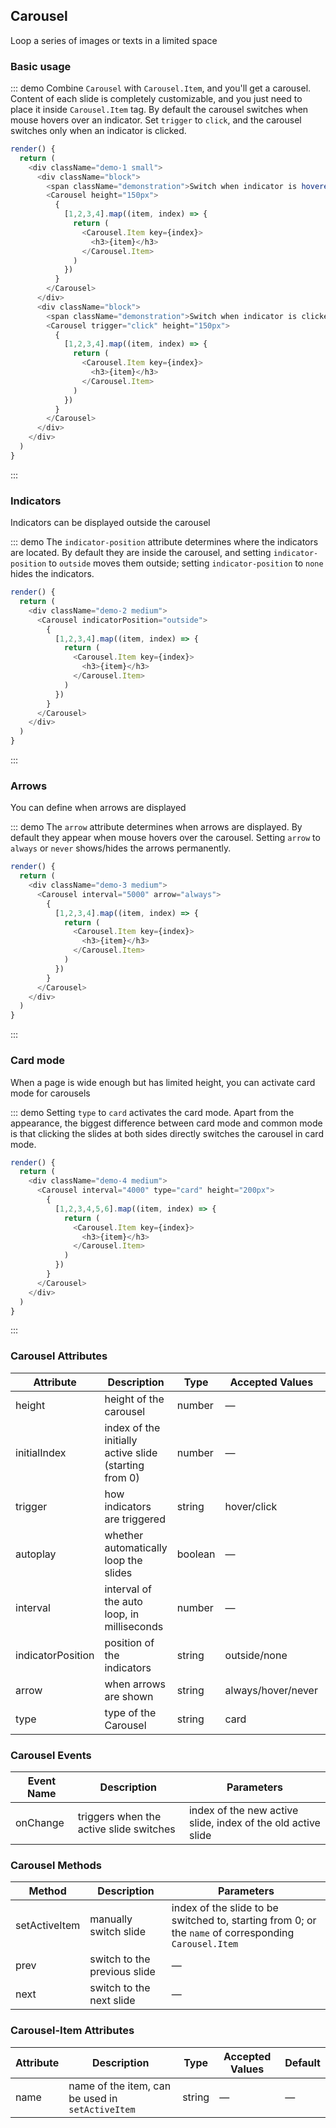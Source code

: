 ## Carousel

Loop a series of images or texts in a limited space

### Basic usage

::: demo Combine `Carousel` with `Carousel.Item`, and you'll get a carousel. Content of each slide is completely customizable, and you just need to place it inside  `Carousel.Item` tag. By default the carousel switches when mouse hovers over an indicator. Set `trigger` to `click`, and the carousel switches only when an indicator is clicked.
```js
render() {
  return (
    <div className="demo-1 small">
      <div className="block">
        <span className="demonstration">Switch when indicator is hovered (default)</span>
        <Carousel height="150px">
          {
            [1,2,3,4].map((item, index) => {
              return (
                <Carousel.Item key={index}>
                  <h3>{item}</h3>
                </Carousel.Item>
              )
            })
          }
        </Carousel>
      </div>
      <div className="block">
        <span className="demonstration">Switch when indicator is clicked</span>
        <Carousel trigger="click" height="150px">
          {
            [1,2,3,4].map((item, index) => {
              return (
                <Carousel.Item key={index}>
                  <h3>{item}</h3>
                </Carousel.Item>
              )
            })
          }
        </Carousel>
      </div>
    </div>
  )
}
```
:::

### Indicators

Indicators can be displayed outside the carousel

::: demo The `indicator-position` attribute determines where the indicators are located. By default they are inside the carousel, and setting `indicator-position` to `outside` moves them outside; setting `indicator-position` to `none` hides the indicators.
```js
render() {
  return (
    <div className="demo-2 medium">
      <Carousel indicatorPosition="outside">
        {
          [1,2,3,4].map((item, index) => {
            return (
              <Carousel.Item key={index}>
                <h3>{item}</h3>
              </Carousel.Item>
            )
          })
        }
      </Carousel>
    </div>
  )
}
```
:::

### Arrows

You can define when arrows are displayed

::: demo The `arrow` attribute determines when arrows are displayed. By default they appear when mouse hovers over the carousel. Setting `arrow` to `always` or `never` shows/hides the arrows permanently.
```js
render() {
  return (
    <div className="demo-3 medium">
      <Carousel interval="5000" arrow="always">
        {
          [1,2,3,4].map((item, index) => {
            return (
              <Carousel.Item key={index}>
                <h3>{item}</h3>
              </Carousel.Item>
            )
          })
        }
      </Carousel>
    </div>
  )
}
```
:::

### Card mode

When a page is wide enough but has limited height, you can activate card mode for carousels

::: demo Setting `type` to `card` activates the card mode. Apart from the appearance, the biggest difference between card mode and common mode is that clicking the slides at both sides directly switches the carousel in card mode.
```js
render() {
  return (
    <div className="demo-4 medium">
      <Carousel interval="4000" type="card" height="200px">
        {
          [1,2,3,4,5,6].map((item, index) => {
            return (
              <Carousel.Item key={index}>
                <h3>{item}</h3>
              </Carousel.Item>
            )
          })
        }
      </Carousel>
    </div>
  )
}
```
:::

### Carousel Attributes
| Attribute      | Description          | Type      | Accepted Values       | Default  |
|---------- |-------------- |---------- |--------------------------------  |-------- |
| height | height of the carousel | number | — | 300 |
| initialIndex | index of the initially active slide (starting from 0) | number | — | 0 |
| trigger | how indicators are triggered | string | hover/click | hover |
| autoplay | whether automatically loop the slides | boolean | — | true |
| interval | interval of the auto loop, in milliseconds | number | — | 3000 |
| indicatorPosition | position of the indicators | string | outside/none | — |
| arrow | when arrows are shown | string | always/hover/never | hover |
| type | type of the Carousel | string | card | — |

### Carousel Events
| Event Name | Description | Parameters |
|---------|---------|---------|
| onChange | triggers when the active slide switches | index of the new active slide, index of the old active slide |

### Carousel Methods
| Method | Description | Parameters |
|---------- |-------------- | -- |
| setActiveItem | manually switch slide | index of the slide to be switched to, starting from 0; or the `name` of corresponding `Carousel.Item` |
| prev | switch to the previous slide | — |
| next | switch to the next slide | — |

### Carousel-Item Attributes
| Attribute      | Description          | Type      | Accepted Values       | Default  |
|---------- |-------------- |---------- |--------------------------------  |-------- |
| name | name of the item, can be used in `setActiveItem` | string | — | — |
